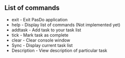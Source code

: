 ## List of commands
* exit - Exit PasDo application
* help - Display list of commands (Not implemented yet)
* addtask - Add task to your task list
* tick - Mark task as complete
* clear - Clear console window
* Sync - Display current task list
* Description - View description of particular task